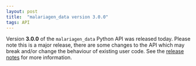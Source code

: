 ```yaml
---
layout: post
title:  "malariagen_data version 3.0.0"
tags: API
---
```


Version <strong>3.0.0</strong> of the `malariagen_data` Python API was
released today. Please note this is a major release, there are some
changes to the API which may break and/or change the behaviour of
existing user code. See the [release
notes](https://github.com/malariagen/malariagen-data-python/releases/tag/v3.0.0)
for more information.
